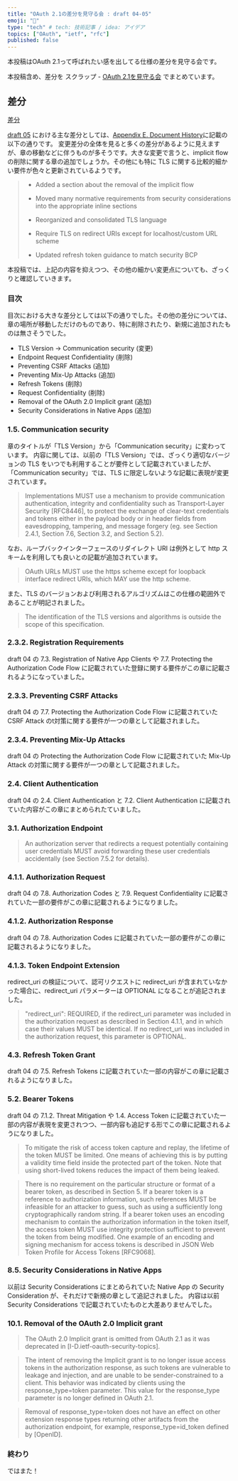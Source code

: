 ```yaml
---
title: "OAuth 2.1の差分を見守る会 : draft 04-05"
emoji: "🙆"
type: "tech" # tech: 技術記事 / idea: アイデア
topics: ["OAuth", "ietf", "rfc"]
published: false
---
```


本投稿はOAuth 2.1って呼ばれたい感を出してる仕様の差分を見守る会です。

本投稿含め、差分を スクラップ - [OAuth 2.1を見守る会](https://zenn.dev/ritou/scraps/098107802f952b) でまとめています。

## 差分

[差分](https://tools.ietf.org/wg/oauth/draft-ietf-oauth-v2-1/draft-ietf-oauth-v2-1-05-from-04.wdiff.html)

[draft 05](https://datatracker.ietf.org/doc/html/draft-ietf-oauth-v2-1-05.txt) における主な差分としては、[Appendix E.  Document History](https://datatracker.ietf.org/doc/html/draft-ietf-oauth-v2-1-05.txt#appendix-E)に記載の以下の通りです。
変更差分の全体を見ると多くの差分があるように見えますが、章の移動などに伴うものが多そうです。大きな変更で言うと、implicit flow の削除に関する章の追加でしょうか。その他にも特に TLS に関する比較的細かい要件が色々と更新されているようです。

>   *  Added a section about the removal of the implicit flow
>
>  *  Moved many normative requirements from security considerations
>     into the appropriate inline sections
>
>   *  Reorganized and consolidated TLS language
>
>   *  Require TLS on redirect URIs except for localhost/custom URL
>     scheme
>
> *  Updated refresh token guidance to match security BCP
>

本投稿では、上記の内容を抑えつつ、その他の細かい変更点についても、ざっくりと確認していきます。

### 目次

目次における大きな差分としては以下の通りでした。その他の差分については、章の場所が移動しただけのものであり、特に削除されたり、新規に追加されたものは無さそうでした。

- TLS Version -> Communication security (変更)
- Endpoint Request Confidentiality (削除)
- Preventing CSRF Attacks (追加)
- Preventing Mix-Up Attacks (追加)
- Refresh Tokens (削除)
- Request Confidentiality (削除)
- Removal of the OAuth 2.0 Implicit grant (追加)
- Security Considerations in Native Apps (追加)

### 1.5. Communication security

章のタイトルが「TLS Version」から「Communication security」に変わっています。
内容に関しては、以前の「TLS Version」では、ざっくり適切なバージョンの TLS をいつでも利用することが要件として記載されていましたが、「Communication security」では、TLS に限定しないような記載に表現が変更されています。

>    Implementations MUST use a mechanism to provide communication authentication, integrity and confidentiality such as Transport-Layer Security [RFC8446], to protect the exchange of clear-text credentials and tokens either in the payload body or in header fields from eavesdropping, tampering, and message forgery (eg. see Section 2.4.1, Section 7.6, Section 3.2, and Section 5.2).

なお、ループバックインターフェースのリダイレクト URI は例外として http スキームを利用しても良いとの記載が追加されています。

>    OAuth URLs MUST use the https scheme except for loopback interface redirect URIs, which MAY use the http scheme. 

また、TLS のバージョンおよび利用されるアルゴリズムはこの仕様の範囲外であることが明記されました。

>    The identification of the TLS versions and algorithms is outside the scope of this specification. 

### 2.3.2. Registration Requirements

draft 04 の 7.3. Registration of Native App Clients や  7.7. Protecting the Authorization Code Flow に記載されていた登録に関する要件がこの章に記載されるようになっていました。

### 2.3.3. Preventing CSRF Attacks

draft 04 の 7.7.  Protecting the Authorization Code Flow に記載されていた CSRF Attack のt対策に関する要件が一つの章として記載されました。

### 2.3.4. Preventing Mix-Up Attacks

draft 04 の Protecting the Authorization Code Flow に記載されていた Mix-Up Attack の対策に関する要件が一つの章として記載されました。

### 2.4.  Client Authentication

draft 04 の 2.4.  Client Authentication と 7.2.  Client Authentication に記載されていた内容がこの章にまとめられたていました。

### 3.1.  Authorization Endpoint

>    An authorization server that redirects a request potentially containing user credentials MUST avoid forwarding these user credentials accidentally (see Section 7.5.2 for details).

### 4.1.1.  Authorization Request

draft 04 の 7.8.  Authorization Codes と 7.9.  Request Confidentiality に記載されていた一部の要件がこの章に記載されるようになりました。

### 4.1.2.  Authorization Response

draft 04 の 7.8.  Authorization Codes に記載されていた一部の要件がこの章に記載されるようになりました。

### 4.1.3.  Token Endpoint Extension

redirect_uri の検証について、認可リクエストに redirect_uri が含まれていなかった場合に、redirect_uri パラメーターは OPTIONAL になることが追記されました。

>    "redirect_uri":  REQUIRED, if the redirect_uri parameter was included in the authorization request as described in Section 4.1.1, and in which case their values MUST be identical.  If no redirect_uri was included in the authorization request, this parameter is OPTIONAL.


### 4.3.  Refresh Token Grant

draft 04 の 7.5.  Refresh Tokens に記載されていた一部の内容がこの章に記載されるようになりました。

### 5.2.  Bearer Tokens

draft 04 の 7.1.2.  Threat Mitigation や 1.4.  Access Token に記載されていた一部の内容が表現を変更されつつ、一部内容も追記する形でこの章に記載されるようになりました。

>    To mitigate the risk of access token capture and replay, the lifetime of the token MUST be limited.  One means of achieving this is by putting a validity time field inside the protected part of the token. Note that using short-lived tokens reduces the impact of them being leaked.

>    There is no requirement on the particular structure or format of a bearer token, as described in Section 5.  If a bearer token is a reference to authorization information, such references MUST be infeasible for an attacker to guess, such as using a sufficiently long cryptographically random string.  If a bearer token uses an encoding mechanism to contain the authorization information in the token itself, the access token MUST use integrity protection sufficient to prevent the token from being modified.  One example of an encoding and signing mechanism for access tokens is described in JSON Web Token Profile for Access Tokens [RFC9068].

### 8.5. Security Considerations in Native Apps

以前は Security Considerations にまとめられていた Native App の Security Consideration が、それだけで新規の章として追記されました。
内容は以前 Security Considerations で記載されていたものと大差ありませんでした。

### 10.1.  Removal of the OAuth 2.0 Implicit grant

>   The OAuth 2.0 Implicit grant is omitted from OAuth 2.1 as it was deprecated in [I-D.ietf-oauth-security-topics].

>   The intent of removing the Implicit grant is to no longer issue access tokens in the authorization response, as such tokens are vulnerable to leakage and injection, and are unable to be sender-constrained to a client.  This behavior was indicated by clients using the response_type=token parameter.  This value for the response_type parameter is no longer defined in OAuth 2.1.

>   Removal of response_type=token does not have an effect on other extension response types returning other artifacts from the authorization endpoint, for example, response_type=id_token defined by [OpenID].

### 終わり

ではまた！
